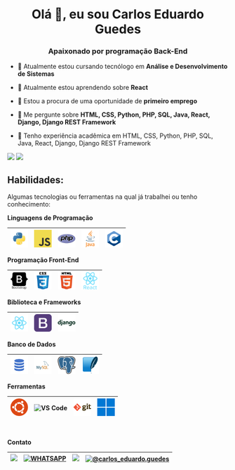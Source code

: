 <h1 align="center">Olá 👋, eu sou Carlos Eduardo Guedes</h1>
<h3 align="center">Apaixonado por programação Back-End</h3>

- 🔭 Atualmente estou cursando tecnólogo em **Análise e Desenvolvimento de Sistemas**

- 🌱 Atualmente estou aprendendo sobre **React**

- 🤝 Estou a procura de uma oportunidade de **primeiro emprego**

- 💬 Me pergunte sobre **HTML, CSS, Python, PHP, SQL, Java, React, Django, Django REST Framework**

- 📄 Tenho experiência acadêmica em HTML, CSS, Python, PHP, SQL, Java, React, Django, Django REST Framework

 <div>
    <a href='https://github.com/Carlos-Eduardo-Guedes-01'>
      <img height="180em" src="https://github-readme-stats.vercel.app/api?username=Carlos-Eduardo-Guedes-01&show_icons=true&theme=cobalt" /></a>
   <a href='https://github.com/Carlos-Eduardo-Guedes-01'>
      <img height="180em" src="https://github-readme-stats.vercel.app/api/top-langs/?username=Carlos-Eduardo-Guedes-01&layout=compact&langs_count=20&theme=cobalt" />
  </a>
</div>

  ## Habilidades:

  Algumas tecnologias ou ferramentas na qual já trabalhei ou tenho conhecimento:

  **Linguagens de Programação**

  <img title="Python" alt="Python" width="40px" src="https://raw.githubusercontent.com/github/explore/master/topics/python/python.png" />|<img alt="JS" title="JavaScript" width="40px" src="https://raw.githubusercontent.com/github/explore/master/topics/javascript/javascript.png">|<img alt="PHP" title="PHP" width="40px" src="https://raw.githubusercontent.com/github/explore/main/topics/php/php.png">|<img title="JAVA" alt="Java" width="40px" src="https://raw.githubusercontent.com/github/explore/main/topics/java/java.png">|<img title="C" alt="C" width="40px" src="https://raw.githubusercontent.com/github/explore/master/topics/c/c.png">
  |--|--|--|--|--|

  **Programação Front-End**
  
  <a href="https://getbootstrap.com" target="_blank" rel="noreferrer"> <img src="https://raw.githubusercontent.com/devicons/devicon/master/icons/bootstrap/bootstrap-plain-wordmark.svg" alt="bootstrap" width="40" height="40"/> </a>|<a href="https://www.w3schools.com/css/" target="_blank" rel="noreferrer"> <img src="https://raw.githubusercontent.com/devicons/devicon/master/icons/css3/css3-original-wordmark.svg" alt="css3" width="40" height="40"/> </a>|<a href="https://www.w3.org/html/" target="_blank" rel="noreferrer"> <img src="https://raw.githubusercontent.com/devicons/devicon/master/icons/html5/html5-original-wordmark.svg" alt="html5" width="40" height="40"/> </a>|<a href="https://reactjs.org/" target="_blank" rel="noreferrer"> <img src="https://raw.githubusercontent.com/devicons/devicon/master/icons/react/react-original-wordmark.svg" alt="react" width="40" height="40"/> </a>
|--|--|--|--|
    
  **Biblioteca e Frameworks**

  <img title="React" alt="React" width="40px" src="https://raw.githubusercontent.com/github/explore/master/topics/react/react.png">|<img title="Bootstrap" alt="Bootstrap" width="40px" src="https://raw.githubusercontent.com/github/explore/master/topics/bootstrap/bootstrap.png">|<img title="Django" alt="Django" width="40px" src="https://raw.githubusercontent.com/github/explore/master/topics/django/django.png">
  |--|--|--|


  **Banco de Dados**

  <img title="SQL" alt="SQL" width="40px" src="https://raw.githubusercontent.com/github/explore/master/topics/sql/sql.png">|<img title="MySQL" alt="MySQL" width="40px" src="https://raw.githubusercontent.com/github/explore/master/topics/mysql/mysql.png">|<img title="PostgreSQL" alt="PostgreSQL" width="40px" src="https://raw.githubusercontent.com/github/explore/master/topics/postgresql/postgresql.png">|<img title="SQLite" alt="SQLite" width="40px" src="https://raw.githubusercontent.com/github/explore/master/topics/sqlite/sqlite.png"> <br>
  |--|--|--|--|

  **Ferramentas**

  <img title="Ubuntu" alt="Ubuntu" width="40px" src="https://raw.githubusercontent.com/github/explore/master/topics/ubuntu/ubuntu.png">|<img title="VS Code" alt="VS Code" width="40px" src="https://img.icons8.com/fluent/48/000000/visual-studio-code-2019.png">|<img title="git" alt="git" width="40px" src="https://raw.githubusercontent.com/github/explore/master/topics/git/git.png">|<img title="Windows" alt="Windows" width="40px" src="https://raw.githubusercontent.com/github/explore/master/topics/windows/windows.png">
  |--|--|--|--|
  <br>

  **Contato**

<a href="https://www.linkedin.com/in/carlos-eduardo-guedes-562573187"><img src="https://cdn2.iconfinder.com/data/icons/social-media-2285/512/1_Linkedin_unofficial_colored_svg-128.png" width="40"></a>|[![WHATSAPP](https://img.shields.io/badge/WhatsApp-25D366?style=for-the-badge&logo=whatsapp&logoColor=white)]( https://wa.me/89999244419)|<a href="mailto:carloseduardoguedes89981456761@gmail.com"><img src="https://img.shields.io/badge/Gmail-D14836?style=for-the-badge&logo=gmail&logoColor=white" width="100">|<a href="https://instagram.com/carlos_eduardo.guedes" target="blank"><img align="center" src="https://raw.githubusercontent.com/rahuldkjain/github-profile-readme-generator/master/src/images/icons/Social/instagram.svg" alt="@carlos_eduardo.guedes" height="30" width="40" /></a>
|--|--|--|--|
